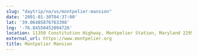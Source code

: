 ```yaml
---
slug: "daytrip/na/us/montpelier-mansion"
date: '2001-01-30T04:37:00'
lat: '39.06485876763398'
lng: '-76.84550452094726'
location: 11350 Constitution Highway, Montpelier Station, Maryland 22957, United States
external_url: https://www.montpelier.org
title: Montpelier Mansion
---
```



